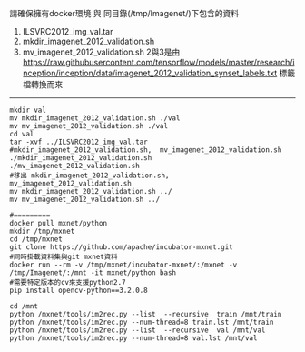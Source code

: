 請確保擁有docker環境
與 同目錄(/tmp/Imagenet/)下包含的資料
1. ILSVRC2012_img_val.tar
2. mkdir_imagenet_2012_validation.sh
3. mv_imagenet_2012_validation.sh
2與3是由
https://raw.githubusercontent.com/tensorflow/models/master/research/inception/inception/data/imagenet_2012_validation_synset_labels.txt
標籤檔轉換而來

***

    mkdir val
    mv mkdir_imagenet_2012_validation.sh ./val
    mv mv_imagenet_2012_validation.sh ./val
    cd val
    tar -xvf ../ILSVRC2012_img_val.tar
    #mkdir_imagenet_2012_validation.sh,  mv_imagenet_2012_validation.sh 
    ./mkdir_imagenet_2012_validation.sh
    ./mv_imagenet_2012_validation.sh
    #移出 mkdir_imagenet_2012_validation.sh,  mv_imagenet_2012_validation.sh
    mv mkdir_imagenet_2012_validation.sh ../
    mv mv_imagenet_2012_validation.sh ../
    
    #=========
    docker pull mxnet/python
    mkdir /tmp/mxnet
    cd /tmp/mxnet
    git clone https://github.com/apache/incubator-mxnet.git
    #同時掛載資料集與git mxnet資料 
    docker run --rm -v /tmp/mxnet/incubator-mxnet/:/mxnet -v /tmp/Imagenet/:/mnt -it mxnet/python bash
    #需要特定版本的cv來支援python2.7
    pip install opencv-python==3.2.0.8

    cd /mnt
    python /mxnet/tools/im2rec.py --list  --recursive  train /mnt/train
    python /mxnet/tools/im2rec.py --num-thread=8 train.lst /mnt/train
    python /mxnet/tools/im2rec.py --list  --recursive  val /mnt/val
    python /mxnet/tools/im2rec.py --num-thread=8 val.lst /mnt/val
